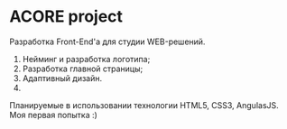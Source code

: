 # ACORE project
Разработка Front-End'а для студии WEB-решений. 

1. Нейминг и разработка логотипа;
2. Разработка главной страницы;
3. Адаптивный дизайн.
4. 


Планируемые в использовании технологии HTML5, CSS3, AngulasJS.
Моя первая попытка :)
